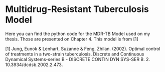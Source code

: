 Multidrug-Resistant Tuberculosis Model 
======================================
Here you can find the python code for the MDR-TB Model used on my thesis. Those are presented on Chapter 4.
This model is from [1] 


[1] Jung, Eunok & Lenhart, Suzanne & Feng, Zhilan. (2002). Optimal control of treatments in a two-strain tuberculosis. Discrete and Continuous Dynamical Systems-series B - DISCRETE CONTIN DYN SYS-SER B. 2. 10.3934/dcdsb.2002.2.473. 
